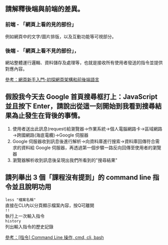 ## 請解釋後端與前端的差異。

### 前端 - 「網頁上看的見的部份」

例如網頁中的文字/圖片排版，以及互動功能等可視部分。

### 後端 - 「網頁上看不見的部份」，

網站整體運行邏輯、資料儲存及處理等，也就是接收所有使用者發送的指令並提供對應內容。

[參考：網頁新手入門-初探網頁架構和前後端語言](https://medium.com/appworks-school/%E7%B6%B2%E9%A0%81%E6%96%B0%E6%89%8B%E5%85%A5%E9%96%80-%E5%88%9D%E6%8E%A2%E7%B6%B2%E9%A0%81%E6%9E%B6%E6%A7%8B%E5%92%8C%E5%89%8D%E5%BE%8C%E7%AB%AF%E8%AA%9E%E8%A8%80-a88a5dc86ee3)

## 假設我今天去 Google 首頁搜尋框打上：JavaScript 並且按下 Enter，請說出從這一刻開始到我看到搜尋結果為止發生在背後的事情。

1. 使用者送出此訊息(request)給瀏覽器→作業系統→個人電腦網路卡→區域網路→跨國網路(海底電纜)→Google 伺服器
2. Google 伺服器收到訊息後進行解析→向資料庫進行搜索→資料庫回傳符合需求的資料給 Google 伺服器，再透過第一個步驟一路反向回傳至使用者的瀏覽器
3. 瀏覽器解析收到訊息後呈現出我們所看到的"搜尋結果"

## 請列舉出 3 個「課程沒有提到」的 command line 指令並且說明功用

`less "檔案名稱"`  
直接在CLI內以分頁顯示檔案內容，按Q可離開  
`!!`  
執行上一次輸入指令  
`history`  
列出輸入指令的歷史記錄

[參考：[指令] Command Line 操作, cmd, cli, bash](https://pjchender.github.io/2017/09/26/%E6%8C%87%E4%BB%A4-command-line-%E6%93%8D%E4%BD%9C-cmd-cli-bash/)